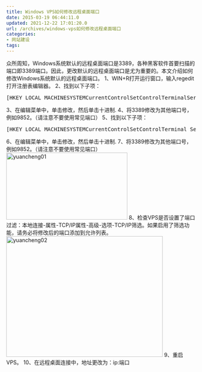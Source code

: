 ```yaml
---
title: Windows VPS如何修改远程桌面端口
date: 2015-03-19 06:44:11.0
updated: 2021-12-22 17:01:20.0
url: /archives/windows-vps如何修改远程桌面端口
categories: 
- 网站建设
tags: 
---
```


众所周知，Windows系统默认的远程桌面端口是3389，各种黑客软件首要扫描的端口即3389端口。因此，更改默认的远程桌面端口是尤为重要的。本文介绍如何修改Windows系统默认的远程桌面端口。
<span id="more-108"></span>
1、WIN+R打开运行窗口，输入regedit打开注册表编辑器。
2、找到以下子项：
<pre class="lang:reg decode:true " >[HKEY_LOCAL_MACHINESYSTEMCurrentControlSetControlTerminalServerWdsrdpwdTdstcpPortNumber</pre>
3、在编辑菜单中，单击修改，然后单击十进制.
4、将3389修改为其他端口号，例如9852。（请注意不要使用常见端口）
5、找到以下子项：
<pre class="lang:reg decode:true " >[HKEY_LOCAL_MACHINESYSTEMCurrentControlSetControlTerminal ServerWinStationsRDP-Tcp]</li>
</pre>
6、在编辑菜单中，单击修改，然后单击十进制.
7、将3389修改为其他端口号，例如9852。（请注意不要使用常见端口）
<a href="http://uu126.cn/wp-content/uploads/2015/03/yuancheng01.jpg"><img class="alignnone size-full wp-image-1618" src="http://uu126.cn/wp-content/uploads/2015/03/yuancheng01.jpg" alt="yuancheng01" width="322" height="178" /></a>
8、检查VPS是否设置了端口过滤：本地连接-属性-TCP/IP属性-高级-选项-TCP/IP筛选。如果启用了筛选功能，请务必将修改后的端口添加到允许列表。
<a href="http://uu126.cn/wp-content/uploads/2015/03/yuancheng02.jpg"><img class="alignnone size-full wp-image-1619" src="http://uu126.cn/wp-content/uploads/2015/03/yuancheng02.jpg" alt="yuancheng02" width="416" height="321" /></a>
9、重启VPS。
10、在远程桌面连接中，地址更改为：ip:端口